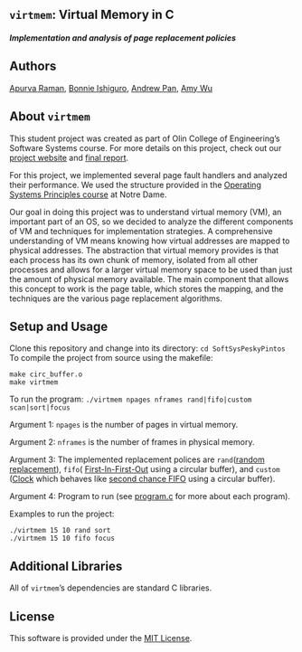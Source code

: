 ## `virtmem`: Virtual Memory in C
##### Implementation and analysis of page replacement policies
## Authors

[Apurva Raman](https://github.com/apurvaraman/), [Bonnie Ishiguro](https://github.com/bishiguro/), [Andrew Pan](https://github.com/apan64), [Amy Wu](https://amybohbeanii.github.io/)

## About `virtmem`

This student project was created as part of Olin College of Engineering’s Software Systems course. For more details on this project, check out our [project website](https://bishiguro.github.io/SoftSysPeskyPintos/) and [final report]().

For this project, we implemented several page fault handlers and analyzed their performance. We used the structure provided in the [Operating Systems Principles course](http://www3.nd.edu/~cpoellab/teaching/cse30341/project4.html) at Notre Dame.

Our goal in doing this project was to understand virtual memory (VM), an important part of an OS, so we decided to analyze the different components of VM and techniques for implementation strategies. A comprehensive understanding of VM means knowing how virtual addresses are mapped to physical addresses. The abstraction that virtual memory provides is that each process has its own chunk of memory, isolated from all other processes and allows for a larger virtual memory space to be used than just the amount of physical memory available. The main component that allows this concept to work is the page table, which stores the mapping, and the techniques are the various page replacement algorithms.

## Setup and Usage

Clone this repository and change into its directory: `cd SoftSysPeskyPintos`
To compile the project from source using the makefile:

```
make circ_buffer.o
make virtmem
```

To run the program: ```./virtmem npages nframes rand|fifo|custom scan|sort|focus```

Argument 1: `npages` is the number of pages in virtual memory.

Argument 2: `nframes` is the number of frames in physical memory.

Argument 3: The implemented replacement polices are `rand`([random replacement](https://en.wikipedia.org/wiki/Page_replacement_algorithm#Random)), `fifo`( [First-In-First-Out](https://en.wikipedia.org/wiki/Page_replacement_algorithm#First-in.2C_first-out) using a circular buffer), and `custom` ([Clock](https://en.wikipedia.org/wiki/Page_replacement_algorithm#Clock) which behaves like [second chance FIFO](https://en.wikipedia.org/wiki/Page_replacement_algorithm#Second-chance) using a circular buffer).

Argument 4: Program to run (see [program.c](https://github.com/bishiguro/SoftSysPeskyPintos/blob/master/program.c) for more about each program).

Examples to run the project:

```
./virtmem 15 10 rand sort
./virtmem 15 10 fifo focus
```
## Additional Libraries
All of `virtmem`’s dependencies are standard C libraries.

## License
This software is provided under the [MIT License](https://github.com/bishiguro/SoftSysPeskyPintos/blob/master/LICENSE.md).